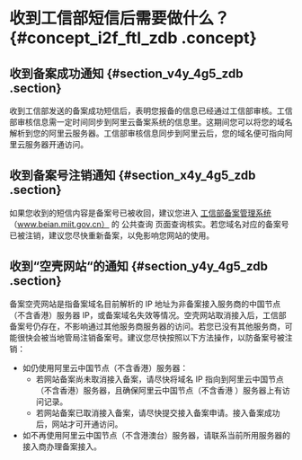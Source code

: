 # 收到工信部短信后需要做什么？ {#concept_i2f_ftl_zdb .concept}

## 收到备案成功通知 {#section_v4y_4g5_zdb .section}

收到工信部发送的备案成功短信后，表明您报备的信息已经通过工信部审核。工信部审核信息需一定时间同步到阿里云备案系统的信息里。这期间您可以将您的域名解析到您的阿里云服务器。工信部审核信息同步到阿里云后，您的域名便可指向阿里云服务器开通访问。

## 收到备案号注销通知 {#section_x4y_4g5_zdb .section}

如果您收到的短信内容是备案号已被收回，建议您进入 [工信部备案管理系统](http://www.beian.miit.gov.cn) （www.beian.miit.gov.cn） 的 公共查询 页面查询核实。若您域名对应的备案号已被注销，建议您尽快重新备案，以免影响您网站的使用。

## 收到“空壳网站“的通知 {#section_y4y_4g5_zdb .section}

备案空壳网站是指备案域名目前解析的 IP 地址为非备案接入服务商的中国节点（不含香港）服务器 IP，或备案域名失效等情况。空壳网站取消接入后，工信部备案号仍存在，不影响通过其他服务商服务器的访问。若您已没有其他服务商，可能很快会被当地管局注销备案号。建议您尽快按照以下方法操作，以防备案号被注销：

-   如仍使用阿里云中国节点（不含香港）服务器：
    -   若网站备案尚未取消接入备案，请尽快将域名 IP 指向到阿里云中国节点（不含香港）服务器，且确保阿里云中国节点（不含香港 ）服务器上有访问记录。
    -   若网站备案已取消接入备案，请尽快提交接入备案申请。接入备案成功后，网站才可开通访问。
-   如不再使用阿里云中国节点（不含港澳台）服务器，请联系当前所用服务器的接入商办理备案接入。

